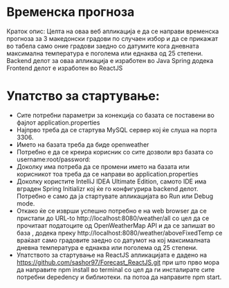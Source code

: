 # Временска прогноза
Краток опис: Целта на оваа веб апликација е да се направи временска прогноза за 3 македонски градови по случаен избор и да се прикажат
во табела само оние градови заедно со датумите кога дневната максимална температура е поголема или еднаква од 25 степени. Backend делот за оваа апликација е изработен во Java Spring додека Frontend делот е изработен во ReactJS

# Упатство за стартување:
- Сите потребни параметри за конекција со базата се поставени во фајлот application.properties
- Најпрво треба да се стартува MySQL сервер кој ќе слуша на порта 3306.
- Името на базата треба да биде openweather
- Потребно е да се креира корисник со сите дозволи врз базата со username:root/password:
- Доколку има потреба да се промени името на базата или корисникот тоа треба да се направи во application.properties
- Доколку користите IntelliJ IDEA Ultimate Edition, самото IDE има вграден Spring Initializr кој ќе го конфигурира backend делот. Потребно е само да ја стартувате апликацијата во Run или Debug mode.
- Откако ќе се изврши успешно потребно е на web browser да се пристапи до URL-to http://localhost:8080/weather/all со цел да се прочитаат податоците од OpenWeatherMap API и да се запишат во база , додека преку http://localhost:8080/weather/aboveFixedTemp се враќаат само градовите заедно со датумот на кој максималната дневна температура е еднаква или поголема од 25 степени.
- Упатството за стартување на ReactJS апликацијата е дадено на https://github.com/sashor97/Forecast_ReactJS.git при што прво мора да направите npm install во terminal со цел да ги инсталирате сите потребни depedency и библиотеки. па потоа да направите npm start.
